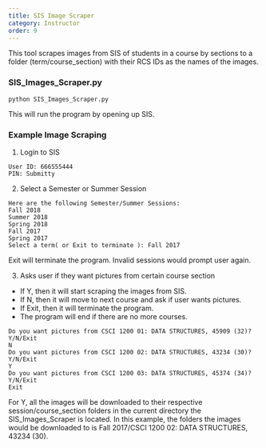 ```yaml
---
title: SIS Image Scraper
category: Instructor
order: 9
---
```


This tool scrapes images from SIS of students in a course by sections to a folder
(term/course_section) with their RCS IDs as the names of the images.


### SIS_Images_Scraper.py

```
python SIS_Images_Scraper.py
```
This will run the program by opening up SIS.

### Example Image Scraping

1. Login to SIS

```
User ID: 666555444
PIN: Submitty
```

2. Select a Semester or Summer Session

```
Here are the following Semester/Summer Sessions:
Fall 2018
Summer 2018
Spring 2018
Fall 2017
Spring 2017
Select a term( or Exit to terminate ): Fall 2017
```
Exit will terminate the program. Invalid sessions would prompt user again.

3. Asks user if they want pictures from certain course section
* If Y, then it will start scraping the images from SIS.
* If N, then it will move to next course and ask if user wants pictures.
* If Exit, then it will terminate the program.
* The program will end if there are no more courses.
```
Do you want pictures from CSCI 1200 01: DATA STRUCTURES, 45909 (32)?
Y/N/Exit
N
Do you want pictures from CSCI 1200 02: DATA STRUCTURES, 43234 (30)?
Y/N/Exit
Y
Do you want pictures from CSCI 1200 03: DATA STRUCTURES, 45374 (34)?
Y/N/Exit
Exit
```
For Y, all the images will be downloaded to their respective session/course_section
folders in the current directory the SIS_Images_Scraper is located. In this example,
the folders the images would be downloaded to is Fall 2017/CSCI 1200 02: DATA STRUCTURES, 43234 (30).
